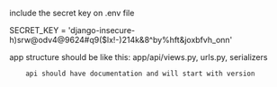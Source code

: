 include the secret key on .env file

SECRET_KEY = 'django-insecure-h)srw@odv4@9624#q9($lx!-)214k&8^by%hft&joxbfvh_onn'


app structure should be  like this:
        app/api/views.py, urls.py, serializers

        api should have documentation and will start with version
        
